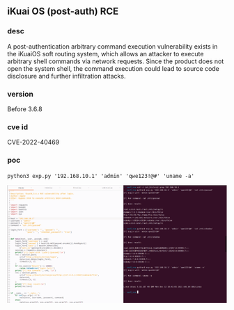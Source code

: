 ## iKuai OS (post-auth) RCE

### desc

A post-authentication arbitrary command execution vulnerability exists in the iKuaiOS soft routing system, which allows an attacker to execute arbitrary shell commands via network requests. Since the product does not open the system shell, the command execution could lead to source code disclosure and further infiltration attacks.

### version

Before 3.6.8

### cve id

CVE-2022-40469

### poc

`python3 exp.py '192.168.10.1' 'admin' 'qwe123!@#' 'uname -a'`

![poc](./img/1.png)
